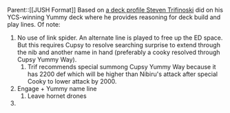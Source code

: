 Parent::[[JUSH Format]]
Based on [a deck profile Steven Trifinoski](https://www.youtube.com/watch?v=IX1SLC6SBg8) did on his YCS-winning Yummy deck where he provides reasoning for deck build and play lines. Of note:
1. No use of link spider. An alternate line is played to free up the ED space. But this requires Cupsy to resolve searching surprise to extend through the nib and another name in hand (preferably a cooky resolved through Cupsy Yummy Way). 
	1. Trif recommends special summong Cupsy Yummy Way because it has 2200 def which will be higher than Nibiru's attack after special Cooky to lower attack by 2000.
2. Engage + Yummy name line
	1. Leave hornet drones
3. 